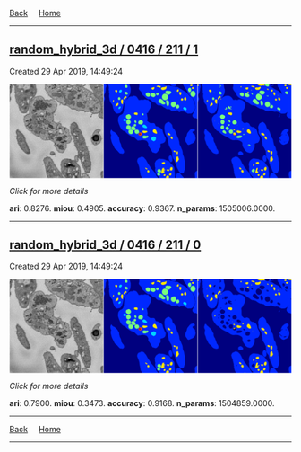
[Back](..)&nbsp;&nbsp;&nbsp;&nbsp;&nbsp;[Home](https://leapmanlab.github.io/snapshots)

---

<div class="summary"><a href="1"><h2>random_hybrid_3d / 0416 / 211 / 1</h2></a><p>Created 29 Apr 2019, 14:49:24
</p><a href="1"><img src="1/media/summary.png" align="center"></a><p>
<i>Click for more details</i>
</p></div>

**ari**: 0.8276. **miou**: 0.4905. **accuracy**: 0.9367. **n_params**: 1505006.0000. 

---

<div class="summary"><a href="0"><h2>random_hybrid_3d / 0416 / 211 / 0</h2></a><p>Created 29 Apr 2019, 14:49:24
</p><a href="0"><img src="0/media/summary.png" align="center"></a><p>
<i>Click for more details</i>
</p></div>

**ari**: 0.7900. **miou**: 0.3473. **accuracy**: 0.9168. **n_params**: 1504859.0000. 

---

[Back](..)&nbsp;&nbsp;&nbsp;&nbsp;&nbsp;[Home](https://leapmanlab.github.io/snapshots)

---